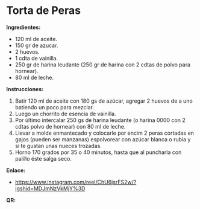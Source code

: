 # Torta de Peras

**Ingredientes:**

- 120 ml de aceite.
- 150 gr de azucar.
- 2 huevos.
- 1 cdta de vainilla.
- 250 gr de harina leudante (250 gr de harina con 2 cdtas de polvo para hornear).
- 80 ml de leche.

**Instrucciones:**

1. Batir 120 ml de aceite con 180 gs de azúcar, agregar 2 huevos de a uno batiendo un poco para mezclar.
2. Luego un chorrito de esencia de vainilla.
3. Por último intercalar 250 gs de harina leudante (o harina 0000 con 2 cdtas polvo de hornear) con 80 ml de leche.
4. Llevar a molde enmantecado y colocarle por encim 2 peras cortadas en gajos (pueden ser manzanas) espolvorear con azúcar blanca o rubia y si te gustan unas nueces trozadas.
5. Horno 170 grados por 35 o 40 minutos, hasta que al puncharla con palillo éste salga seco.

**Enlace:**

- https://www.instagram.com/reel/ChU6jsrFS2w/?igshid=MDJmNzVkMjY%3D

**QR:**
